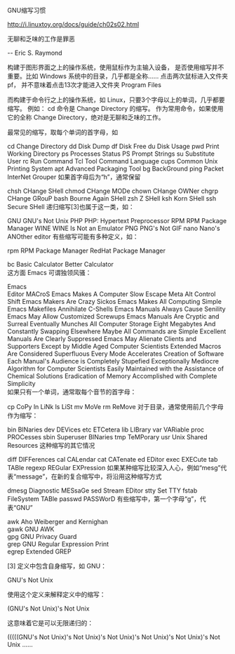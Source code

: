 GNU缩写习惯

http://i.linuxtoy.org/docs/guide/ch02s02.html

无聊和乏味的工作是罪恶

-- Eric S. Raymond

构建于图形界面之上的操作系统，使用鼠标作为主输入设备， 是否使用缩写并不重要。比如 Windows 系统中的目录，几乎都是全称…… 点击两次鼠标进入文件夹 pf， 并不意味着点击13次才能进入文件夹 Program Files

而构建于命令行之上的操作系统，如 Linux，只要3个字母以上的单词，几乎都要缩写。 例如： cd 命令是 Change Directory 的缩写。 作为常用命令，如果使用它的全称 Change Directory，绝对是无聊和乏味的工作。

最常见的缩写，取每个单词的首字母，如

cd	Change Directory
dd	Disk Dump
df	Disk Free
du	Disk Usage
pwd	Print Working Directory
ps	Processes Status
PS	Prompt Strings
su	Substitute User
rc	Run Command
Tcl	Tool Command Language
cups	Common Unix Printing System
apt	Advanced Packaging Tool
bg	BackGround
ping	Packet InterNet Grouper
如果首字母后为“h”，通常保留

chsh	CHange SHell
chmod	CHange MODe
chown	CHange OWNer
chgrp	CHange GRouP
bash	Bourne Again SHell
zsh	Z SHell
ksh	Korn SHell
ssh	Secure SHell
递归缩写[3]也属于这一类，如：

GNU	GNU's Not Unix
PHP	PHP: Hypertext Preprocessor
RPM	RPM Package Manager
WINE	WINE Is Not an Emulator
PNG	PNG's Not GIF
nano	Nano's ANOther editor
有些缩写可能有多种定义，如：

rpm
RPM Package Manager 
RedHat Package Manager
  
bc
Basic Calculator
Better Calculator  
这方面 Emacs 可谓独领风骚：

Emacs  
Editor MACroS
Emacs Makes A Computer Slow
Escape Meta Alt Control Shift
Emacs Makers Are Crazy Sickos
Emacs Makes All Computing Simple
Emacs Makefiles Annihilate C-Shells
Emacs Manuals Always Cause Senility
Emacs May Allow Customized Screwups
Emacs Manuals Are Cryptic and Surreal
Eventually Munches All Computer Storage
Eight Megabytes And Constantly Swapping
Elsewhere Maybe All Commands are Simple
Excellent Manuals Are Clearly Suppressed
Emacs May Alienate Clients and Supporters
Except by Middle Aged Computer Scientists
Extended Macros Are Considered Superfluous
Every Mode Accelerates Creation of Software
Each Manual's Audience is Completely Stupefied
Exceptionally Mediocre Algorithm for Computer Scientists
Easily Maintained with the Assistance of Chemical Solutions
Eradication of Memory Accomplished with Complete Simplicity  
如果只有一个单词，通常取每个音节的首字母：

cp	CoPy
ln	LiNk
ls	LiSt
mv	MoVe
rm	ReMove
对于目录，通常使用前几个字母作为缩写：

bin	BINaries
dev	DEVices
etc	ETCetera
lib	LIBrary
var	VARiable
proc	PROCesses
sbin	Superuser BINaries
tmp	TeMPorary
usr	Unix Shared Resources
这种缩写的其它情况

diff	DIFFerences
cal	CALendar
cat	CATenate
ed	EDitor
exec	EXECute
tab	TABle
regexp	REGular EXPression
如果某种缩写比较深入人心，例如“mesg”代表“message”，在新的复合缩写中，将沿用这种缩写方式

dmesg	Diagnostic MESsaGe
sed	Stream EDitor
stty	Set TTY
fstab	FileSystem TABle
passwd	PASSWorD
有些缩写中，第一个字母“g”，代表“GNU”

awk	Aho Weiberger and Kernighan	 
gawk	GNU AWK	 
gpg	GNU Privacy Guard	 
grep	GNU Regular Expression Print	 
egrep	Extended GREP	 

[3] 定义中包含自身缩写，如 GNU：

GNU's Not Unix

使用这个定义来解释定义中的缩写：

(GNU's Not Unix)'s Not Unix

这意味着它是可以无限递归的：

(((((GNU's Not Unix)'s Not Unix)'s Not Unix)'s Not Unix)'s Not Unix)'s Not Unix ……


